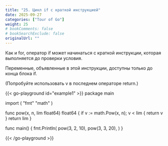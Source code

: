 ```yaml
---
title: "25. Цикл if с краткой инструкцией"
date: 2025-09-27
categories: ["Tour of Go"]
weight: 25
# bookComments: false
# bookSearchExclude: false
originalUrl: ""
---
```


Как и for, оператор if может начинаться с краткой инструкции, которая выполняется до проверки условия.

Переменные, объявленные в этой инструкции, доступны только до конца блока if.

(Попробуйте использовать v в последнем операторе return.)

{{< go-playground id="example1" >}}
package main

import (
    "fmt"
    "math"
)

func pow(x, n, lim float64) float64 {
    if v := math.Pow(x, n); v < lim {
        return v
    }
    return lim
}

func main() {
    fmt.Println(
        pow(3, 2, 10),
        pow(3, 3, 20),
    )
}



{{< /go-playground >}} 